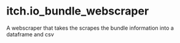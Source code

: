 # itch.io_bundle_webscraper
A webscraper that takes the scrapes the bundle information into a dataframe and csv

